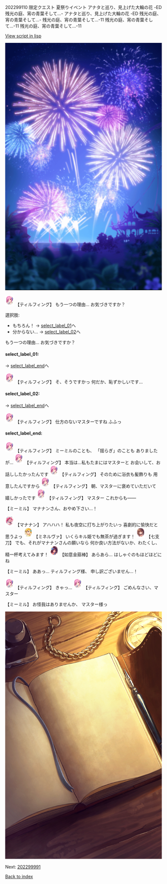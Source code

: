 202299110 限定クエスト 夏祭りイベント アナタと巡り、見上げた大輪の花 -ED 残光の庭、宵の青葉そして…- アナタと巡り、見上げた大輪の花 -ED 残光の庭、宵の青葉そして…- 残光の庭、宵の青葉そして…-11 残光の庭、宵の青葉そして…-11 残光の庭、宵の青葉そして…-11

[View script in lisp](../scripts/202299110.txt)

![sea_fireworks.png](../images/backgrounds/sea_fireworks.png)

<img src="../images/units/6101421.png" alt="6101421.png" height="34"/>
【ティルフィング】
もう一つの理由…
お気づきですか？

選択肢:
- もちろん！ → [select_label_01](#select_label_01)へ
- 分からない… → [select_label_02](#select_label_02)へ

もう一つの理由…
お気づきですか？

#### select_label_01:
 → [select_label_end](#select_label_end)へ

<img src="../images/units/6101421.png" alt="6101421.png" height="34"/>
【ティルフィング】
そ、そうですかっ
何だか、恥ずかしいです…

#### select_label_02:
 → [select_label_end](#select_label_end)へ

<img src="../images/units/6101421.png" alt="6101421.png" height="34"/>
【ティルフィング】
仕方のないマスターですね
ふふっ

#### select_label_end:

<img src="../images/units/6101421.png" alt="6101421.png" height="34"/>
【ティルフィング】
ミーミルのことも、
「揺らぎ」のことも
ありましたが…

<img src="../images/units/6101421.png" alt="6101421.png" height="34"/>
【ティルフィング】
本当は…私もたまにはマスターと
お会いして、お話ししたかったんです

<img src="../images/units/6101421.png" alt="6101421.png" height="34"/>
【ティルフィング】
そのために浴衣も髪飾りも
用意したんですから

<img src="../images/units/6101421.png" alt="6101421.png" height="34"/>
【ティルフィング】
朝、マスターに褒めていただいて
嬉しかったです

<img src="../images/units/6101421.png" alt="6101421.png" height="34"/>
【ティルフィング】
マスター
これからも――

【ミーミル】
マナナンさん、おやめ下さい…！

<img src="../images/units/6504021.png" alt="6504021.png" height="34"/>
【マナナン】
アハハハ！
私も夜空に打ち上がりたいっ
喜劇的に愉快だと思うよっ

<img src="../images/units/6302511.png" alt="6302511.png" height="34"/>
【ミネルヴァ】
いくらキル姫でも無茶が過ぎます！

<img src="../images/units/6105111.png" alt="6105111.png" height="34"/>
【七支刀】
でも、それがマナナンさんの願いなら
何か良い方法がないか、わたくし、
精一杯考えてみます！

<img src="../images/units/6203111.png" alt="6203111.png" height="34"/>
【如意金箍棒】
あらあら…
はしゃぐのもほどほどにね

【ミーミル】
ああっ…
ティルフィング様、
申し訳ございません…！

<img src="../images/units/6101421.png" alt="6101421.png" height="34"/>
【ティルフィング】
きゃっ…

<img src="../images/units/6101421.png" alt="6101421.png" height="34"/>
【ティルフィング】
ごめんなさい、マスター

【ミーミル】
お怪我はありませんか、
マスター様っ

![diary.png](../images/backgrounds/diary.png)


Next: [202299991](202299991.md)

[Back to index](index.md)
